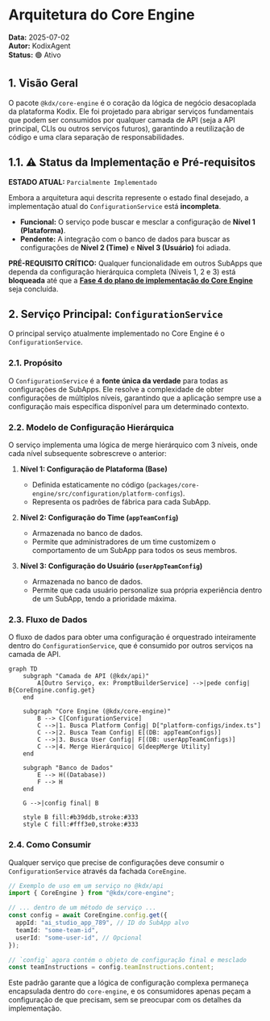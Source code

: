 # Arquitetura do Core Engine

**Data:** 2025-07-02  
**Autor:** KodixAgent  
**Status:** 🟢 Ativo

## 1. Visão Geral

O pacote `@kdx/core-engine` é o coração da lógica de negócio desacoplada da plataforma Kodix. Ele foi projetado para abrigar serviços fundamentais que podem ser consumidos por qualquer camada de API (seja a API principal, CLIs ou outros serviços futuros), garantindo a reutilização de código e uma clara separação de responsabilidades.

## 1.1. ⚠️ Status da Implementação e Pré-requisitos

**ESTADO ATUAL:** `Parcialmente Implementado`

Embora a arquitetura aqui descrita represente o estado final desejado, a implementação atual do `ConfigurationService` está **incompleta**.

- **Funcional:** O serviço pode buscar e mesclar a configuração de **Nível 1 (Plataforma)**.
- **Pendente:** A integração com o banco de dados para buscar as configurações de **Nível 2 (Time)** e **Nível 3 (Usuário)** foi adiada.

**PRÉ-REQUISITO CRÍTICO:** Qualquer funcionalidade em outros SubApps que dependa da configuração hierárquica completa (Níveis 1, 2 e 3) está **bloqueada** até que a **[Fase 4 do plano de implementação do Core Engine](./planning/core-engine-v1-config-plan.md)** seja concluída.

## 2. Serviço Principal: `ConfigurationService`

O principal serviço atualmente implementado no Core Engine é o `ConfigurationService`.

### 2.1. Propósito

O `ConfigurationService` é a **fonte única da verdade** para todas as configurações de SubApps. Ele resolve a complexidade de obter configurações de múltiplos níveis, garantindo que a aplicação sempre use a configuração mais específica disponível para um determinado contexto.

### 2.2. Modelo de Configuração Hierárquica

O serviço implementa uma lógica de merge hierárquico com 3 níveis, onde cada nível subsequente sobrescreve o anterior:

1.  **Nível 1: Configuração de Plataforma (Base)**

    - Definida estaticamente no código (`packages/core-engine/src/configuration/platform-configs`).
    - Representa os padrões de fábrica para cada SubApp.

2.  **Nível 2: Configuração do Time (`appTeamConfig`)**

    - Armazenada no banco de dados.
    - Permite que administradores de um time customizem o comportamento de um SubApp para todos os seus membros.

3.  **Nível 3: Configuração do Usuário (`userAppTeamConfig`)**
    - Armazenada no banco de dados.
    - Permite que cada usuário personalize sua própria experiência dentro de um SubApp, tendo a prioridade máxima.

### 2.3. Fluxo de Dados

O fluxo de dados para obter uma configuração é orquestrado inteiramente dentro do `ConfigurationService`, que é consumido por outros serviços na camada de API.

```mermaid
graph TD
    subgraph "Camada de API (@kdx/api)"
        A[Outro Serviço, ex: PromptBuilderService] -->|pede config| B{CoreEngine.config.get}
    end

    subgraph "Core Engine (@kdx/core-engine)"
        B --> C[ConfigurationService]
        C -->|1. Busca Platform Config| D["platform-configs/index.ts"]
        C -->|2. Busca Team Config| E[(DB: appTeamConfigs)]
        C -->|3. Busca User Config| F[(DB: userAppTeamConfigs)]
        C -->|4. Merge Hierárquico| G[deepMerge Utility]
    end

    subgraph "Banco de Dados"
        E --> H((Database))
        F --> H
    end

    G -->|config final| B

    style B fill:#b39ddb,stroke:#333
    style C fill:#fff3e0,stroke:#333
```

### 2.4. Como Consumir

Qualquer serviço que precise de configurações deve consumir o `ConfigurationService` através da fachada `CoreEngine`.

```typescript
// Exemplo de uso em um serviço no @kdx/api
import { CoreEngine } from "@kdx/core-engine";

// ... dentro de um método de serviço ...
const config = await CoreEngine.config.get({
  appId: "ai_studio_app_789", // ID do SubApp alvo
  teamId: "some-team-id",
  userId: "some-user-id", // Opcional
});

// `config` agora contém o objeto de configuração final e mesclado
const teamInstructions = config.teamInstructions.content;
```

Este padrão garante que a lógica de configuração complexa permaneça encapsulada dentro do `core-engine`, e os consumidores apenas peçam a configuração de que precisam, sem se preocupar com os detalhes da implementação.
